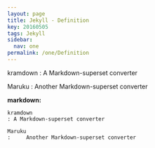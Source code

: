 ```yaml
---
layout: page
title: Jekyll - Definition
key: 20160505
tags: Jekyll
sidebar:
  nav: one
permalink: /one/Definition
---
```


kramdown
: A Markdown-superset converter

Maruku
: Another Markdown-superset converter

<!--more-->

**markdown:**

    kramdown
    : A Markdown-superset converter

    Maruku
    :     Another Markdown-superset converter
